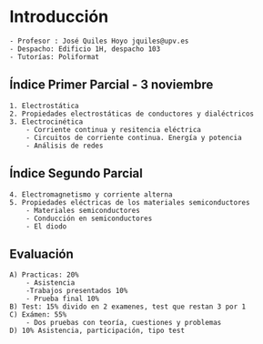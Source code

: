 # Introducción #
    - Profesor : José Quiles Hoyo jquiles@upv.es
    - Despacho: Edificio 1H, despacho 103
    - Tutorías: Poliformat

## Índice Primer Parcial - 3 noviembre ##
    1. Electrostática
    2. Propiedades electrostáticas de conductores y dialéctricos
    3. Electrocinética
        - Corriente continua y resitencia eléctrica
        - Circuitos de corriente continua. Energía y potencia
        - Análisis de redes

## Índice Segundo Parcial
    4. Electromagnetismo y corriente alterna
    5. Propiedades eléctricas de los materiales semiconductores
        - Materiales semiconductores
        - Conducción en semiconductores
        - El diodo


## Evaluación ##
    A) Practicas: 20%
        - Asistencia
        -Trabajos presentados 10%
        - Prueba final 10%
    B) Test: 15% divido en 2 examenes, test que restan 3 por 1  
    C) Exámen: 55%
        - Dos pruebas con teoría, cuestiones y problemas
    D) 10% Asistencia, participación, tipo test